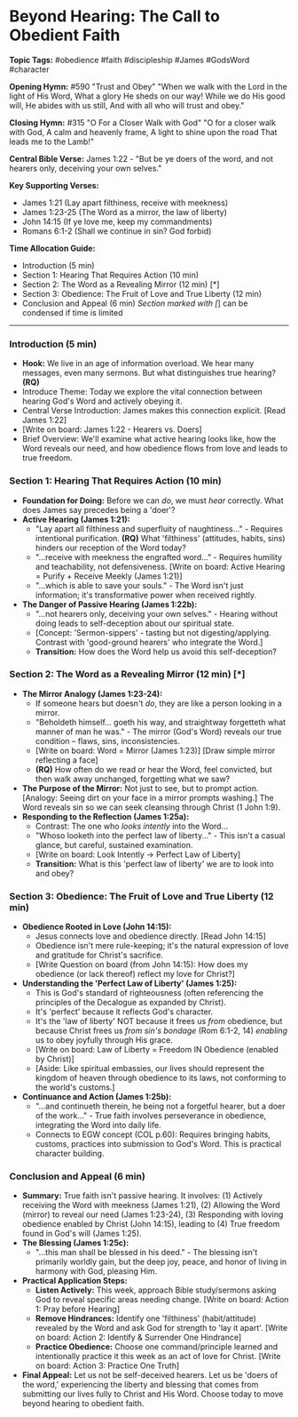 # Beyond Hearing: The Call to Obedient Faith

**Topic Tags:** #obedience #faith #discipleship #James #GodsWord #character

**Opening Hymn:** #590 "Trust and Obey"
"When we walk with the Lord in the light of His Word, What a glory He sheds on our way! While we do His good will, He abides with us still, And with all who will trust and obey."

**Closing Hymn:** #315 "O For a Closer Walk with God"
"O for a closer walk with God, A calm and heavenly frame, A light to shine upon the road That leads me to the Lamb!"

**Central Bible Verse:** James 1:22 - "But be ye doers of the word, and not hearers only, deceiving your own selves."

**Key Supporting Verses:**
*   James 1:21 (Lay apart filthiness, receive with meekness)
*   James 1:23-25 (The Word as a mirror, the law of liberty)
*   John 14:15 (If ye love me, keep my commandments)
*   Romans 6:1-2 (Shall we continue in sin? God forbid)

**Time Allocation Guide:**
- Introduction (5 min)
- Section 1: Hearing That Requires Action (10 min)
- Section 2: The Word as a Revealing Mirror (12 min) [*]
- Section 3: Obedience: The Fruit of Love and True Liberty (12 min)
- Conclusion and Appeal (6 min)
*Section marked with [*] can be condensed if time is limited

---

### Introduction (5 min)

-   **Hook:** We live in an age of information overload. We hear many messages, even many sermons. But what distinguishes true hearing? **(RQ)**
-   Introduce Theme: Today we explore the vital connection between hearing God's Word and actively obeying it.
-   Central Verse Introduction: James makes this connection explicit. [Read James 1:22]
-   [Write on board: James 1:22 - Hearers vs. Doers]
-   Brief Overview: We'll examine what active hearing looks like, how the Word reveals our need, and how obedience flows from love and leads to true freedom.

### Section 1: Hearing That Requires Action (10 min)

-   **Foundation for Doing:** Before we can *do*, we must *hear* correctly. What does James say precedes being a 'doer'?
-   **Active Hearing (James 1:21):**
    -   "Lay apart all filthiness and superfluity of naughtiness..." - Requires intentional purification. **(RQ)** What 'filthiness' (attitudes, habits, sins) hinders our reception of the Word today?
    -   "...receive with meekness the engrafted word..." - Requires humility and teachability, not defensiveness. [Write on board: Active Hearing = Purify + Receive Meekly (James 1:21)]
    -   "...which is able to save your souls." - The Word isn't just information; it's transformative power when received rightly.
-   **The Danger of Passive Hearing (James 1:22b):**
    -   "...not hearers only, deceiving your own selves." - Hearing without doing leads to self-deception about our spiritual state.
    -   [Concept: 'Sermon-sippers' - tasting but not digesting/applying. Contrast with 'good-ground hearers' who integrate the Word.]
    -   **Transition:** How does the Word help us avoid this self-deception?

### Section 2: The Word as a Revealing Mirror (12 min) [*]

-   **The Mirror Analogy (James 1:23-24):**
    -   If someone hears but doesn't *do*, they are like a person looking in a mirror.
    -   "Beholdeth himself... goeth his way, and straightway forgetteth what manner of man he was." - The mirror (God's Word) reveals our true condition – flaws, sins, inconsistencies.
    -   [Write on board: Word = Mirror (James 1:23)] [Draw simple mirror reflecting a face]
    -   **(RQ)** How often do we read or hear the Word, feel convicted, but then walk away unchanged, forgetting what we saw?
-   **The Purpose of the Mirror:** Not just to see, but to prompt action. [Analogy: Seeing dirt on your face in a mirror prompts washing.] The Word reveals sin so we can seek cleansing through Christ (1 John 1:9).
-   **Responding to the Reflection (James 1:25a):**
    -   Contrast: The one who *looks intently* into the Word...
    -   "Whoso looketh into the perfect law of liberty..." - This isn't a casual glance, but careful, sustained examination.
    -   [Write on board: Look Intently -> Perfect Law of Liberty]
    -   **Transition:** What is this 'perfect law of liberty' we are to look into and obey?

### Section 3: Obedience: The Fruit of Love and True Liberty (12 min)

-   **Obedience Rooted in Love (John 14:15):**
    -   Jesus connects love and obedience directly. [Read John 14:15]
    -   Obedience isn't mere rule-keeping; it's the natural expression of love and gratitude for Christ's sacrifice.
    -   [Write Question on board (from John 14:15): How does my obedience (or lack thereof) reflect my love for Christ?]
-   **Understanding the 'Perfect Law of Liberty' (James 1:25):**
    -   This is God's standard of righteousness (often referencing the principles of the Decalogue as expanded by Christ).
    -   It's 'perfect' because it reflects God's character.
    -   It's the 'law of liberty' NOT because it frees us *from* obedience, but because Christ frees us *from sin's bondage* (Rom 6:1-2, 14) *enabling* us to obey joyfully through His grace.
    -   [Write on board: Law of Liberty = Freedom IN Obedience (enabled by Christ)]
    -   [Aside: Like spiritual embassies, our lives should represent the kingdom of heaven through obedience to its laws, not conforming to the world's customs.]
-   **Continuance and Action (James 1:25b):**
    -   "...and continueth therein, he being not a forgetful hearer, but a doer of the work..." - True faith involves perseverance in obedience, integrating the Word into daily life.
    -   Connects to EGW concept (COL p.60): Requires bringing habits, customs, practices into submission to God's Word. This is practical character building.

### Conclusion and Appeal (6 min)

-   **Summary:** True faith isn't passive hearing. It involves: (1) Actively receiving the Word with meekness (James 1:21), (2) Allowing the Word (mirror) to reveal our need (James 1:23-24), (3) Responding with loving obedience enabled by Christ (John 14:15), leading to (4) True freedom found in God's will (James 1:25).
-   **The Blessing (James 1:25c):**
    -   "...this man shall be blessed in his deed." - The blessing isn't primarily worldly gain, but the deep joy, peace, and honor of living in harmony with God, pleasing Him.
-   **Practical Application Steps:**
    -   **Listen Actively:** This week, approach Bible study/sermons asking God to reveal specific areas needing change. [Write on board: Action 1: Pray before Hearing]
    -   **Remove Hindrances:** Identify one 'filthiness' (habit/attitude) revealed by the Word and ask God for strength to 'lay it apart'. [Write on board: Action 2: Identify & Surrender One Hindrance]
    -   **Practice Obedience:** Choose one command/principle learned and intentionally practice it this week as an act of love for Christ. [Write on board: Action 3: Practice One Truth]
-   **Final Appeal:** Let us not be self-deceived hearers. Let us be 'doers of the word,' experiencing the liberty and blessing that comes from submitting our lives fully to Christ and His Word. Choose today to move beyond hearing to obedient faith.